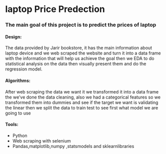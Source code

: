 # laptop Price Predection
### The main goal of this project is to predict the prices of laptop 

#### Design:
The data provided by Jarir bookstore, it has the main information about laptop device and we web scraped the website and turn it into a data frame with the information that will help us achieve the goal then we EDA to do statistical analysis on the data then visually present them and do the regression model.

#### Algorithms:
After web scraping the data we want it we transformed it into a data frame the we’ve done the data cleaning, also we had a categorical features so we transformed them into dummies and see if the target we want is validating the linear then we split the data to train test to see first what model we are going to use

#### Tools:
-  Python
-  Web scraping with selenium
-  Pandas,matplotlib,numpy ,statsmodels and sklearnlibraries
